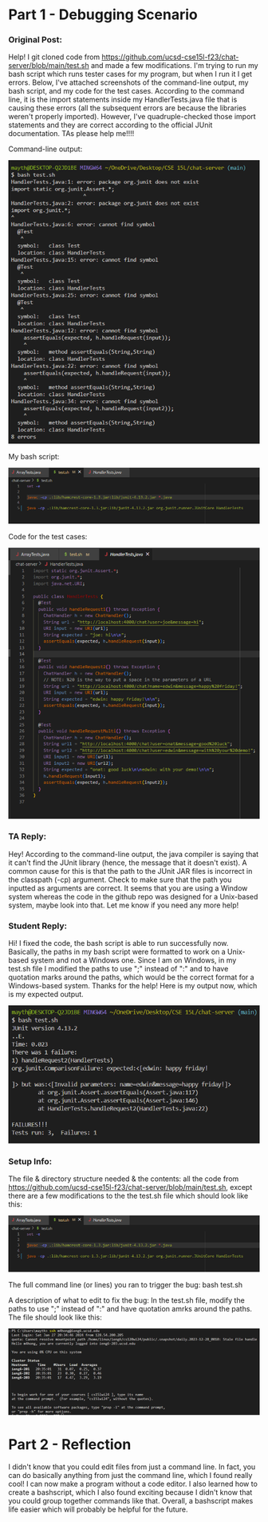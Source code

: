 # Part 1 - Debugging Scenario

### Original Post:
Help! I git cloned code from https://github.com/ucsd-cse15l-f23/chat-server/blob/main/test.sh and made a few modifications. I'm trying to run my bash script which runs tester cases for my program, but when I run it I get errors. Below, I've attached screenshots of the command-line output, my bash script, and my code for the test cases. According to the command line, it is the import statements inside my HandlerTests.java file that is causing these errors (all the subsequent errors are because the libraries weren't properly imported). However, I've quadruple-checked those import statements and they are correct according to the official JUnit documentation. TAs please help me!!!!

Command-line output:

![image1](screenshot1.png)

My bash script:

![image2](screenshot2.png)

Code for the test cases:

![image3](screenshot3.png)

### TA Reply:

Hey! According to the command-line output, the java compiler is saying that it can't find the JUnit library (hence, the message that it doesn't exist). A common cause for this is that the path to the JUnit JAR files is incorrect in the classpath (-cp) argument. Check to make sure that the path you inputted as arguments are correct. It seems that you are using a Window system whereas the code in the github repo was designed for a Unix-based system, maybe look into that. Let me know if you need any more help!

### Student Reply:

Hi! I fixed the code, the bash script is able to run successfully now. Basically, the paths in my bash script were formatted to work on a Unix-based system and not a Windows one. Since I am on Windows, in my test.sh file I modified the paths to use ";" instead of ":" and to have quotation marks around the paths, which would be the correct format for a Windows-based system. Thanks for the help! Here is my output now, which is my expected output.

![image4](screenshot4.png)

### Setup Info:

The file & directory structure needed & the contents: all the code from https://github.com/ucsd-cse15l-f23/chat-server/blob/main/test.sh, except there are a few modifications to the the test.sh file which should look like this:

![image2](screenshot2.png)

The full command line (or lines) you ran to trigger the bug: bash test.sh

A description of what to edit to fix the bug: In the test.sh file, modify the paths to use ";" instead of ":" and have quotation amrks around the paths. The file should look like this:

![image5](screenshot5.png)

# Part 2 - Reflection

I didn't know that you could edit files from just a command line. In fact, you can do basically anything from just the command line, which I found really cool! I can now make a program without a code editor. I also learned how to create a bashscript, which I also found exciting because I didn't know that you could group together commands like that. Overall, a bashscript makes life easier which will probably be helpful for the future.
